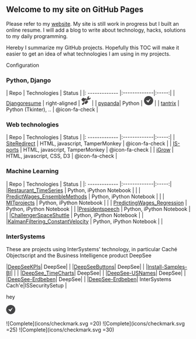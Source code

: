 ## Welcome to my site on GitHub Pages

Please refer to my [website](https://aless80.pythonanywhere.com/). My site is still work in progress but I built an online resume. I will add a blog to write about technology, hacks, solutions to my daily programming. 

Hereby I summarize my GitHub projects. Hopefully this TOC will make it easier to get an idea of what technologies I am using in my projects. 


<i class="fa fa-gear fa-spin fa-2x" style="color: firebrick"></i> Configuration

### Python, Django


| Repo           | Technologies     | Status |
|: ------------- |:-------------|:-----:|
| [Djangoresume](https://github.com/aless80/Djangoresume) | right-aligned | <img src="icons/workinprogress.svg" width="25px" title="Work in progress"> |
| [pypanda](https://github.com/aless80/pypanda)| Python      | <img src="icons/checkmark.svg" width="25px" title="Complete"> |
| [tantrix](https://github.com/aless80/tantrix) | Python (Tkinter), .. | @icon-fa-check |


### Web technologies


| Repo           | Technologies     | Status |
|: ------------- |:-------------|:-----:|
| [SiteRedirect](https://github.com/aless80/SiteRedirect) | HTML, javascript, TamperMonkey | @icon-fa-check |
| [IS-ports](https://github.com/aless80/IS-ports) | HTML, javascript, TamperMonkey | @icon-fa-check |
| [iGrow](https://github.com/aless80/iGrow) | HTML, javascript, CSS, D3 | @icon-fa-check |


### Machine Learning

| Repo           | Technologies     | Status |
|: ------------- |:-------------|:-----:|
|[Restaurant_TimeSeries](https://github.com/aless80/Restaurant_TimeSeries) | Python, iPython Notebook | |
| [PredictWages_EnsembleMethods](https://github.com/aless80/PredictWages_EnsembleMethods) | Python, iPython Notebook | |
| [MITprojects](https://github.com/aless80/MITprojects) | Python, iPython Notebook | |
| [PredictingWages_Regression](https://github.com/aless80/PredictingWages_Regression) | Python, iPython Notebook | |
|[Presidentspeech](https://github.com/aless80/Presidentspeech) | Python, iPython Notebook | |
|[ChallengerSpaceShuttle](https://github.com/aless80/ChallengerSpaceShuttle) | Python, iPython Notebook | |
|[KalmanFiltering_ConstantVelocity](https://github.com/aless80/KalmanFiltering_ConstantVelocity) | Python, iPython Notebook | |

### InterSystems
These are projects using InterSystems' technology, in particular Caché Objectscript and the Business Intelligence product DeepSee

|[DeepSeeKPIs](https://github.com/aless80/DeepSeeKPIs)| DeepSee| |
|[DeepSeeButtons](https://github.com/aless80/DeepSeeButtons)| DeepSee| |
|[Install-Samples-BI](https://github.com/aless80/Install-Samples-BI)| | |
|[DeepSee_TimeCharts](https://github.com/aless80/DeepSee_TimeCharts)| DeepSee| |
|[DeepSee-USNames](https://github.com/aless80/DeepSee-USNames)| DeepSee| |
|[DeepSee-Erdbeben](https://github.com/aless80/DeepSee-Erdbeben)| DeepSee| |
|[DeepSee-Erdbeben](https://github.com/aless80/DeepSee-Erdbeben)| InterSystems Cach'e|ISSecuritySetup |

hey

<img src="icons/checkmark.svg" width="25px">

![Complete](icons/checkmark.svg =20)
![Complete](icons/checkmark.svg =25)
![Complete](icons/checkmark.svg =30)
<!-- http://jmcglone.com/guides/github-pages/ -->